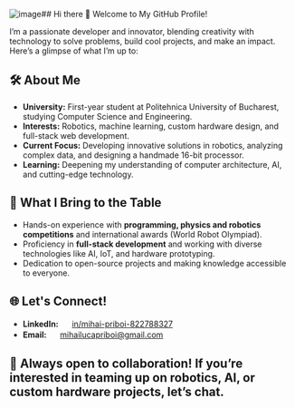 ![image](https://github.com/user-attachments/assets/35999afb-4578-478a-9365-581f2bb8b4fd)## Hi there 👋 Welcome to My GitHub Profile!

I’m a passionate developer and innovator, blending creativity with technology to solve problems, build cool projects, and make an impact. Here’s a glimpse of what I’m up to:

## 🛠️ About Me
- **University:** First-year student at Politehnica University of Bucharest, studying Computer Science and Engineering.
- **Interests:** Robotics, machine learning, custom hardware design, and full-stack web development.
- **Current Focus:** Developing innovative solutions in robotics, analyzing complex data, and designing a handmade 16-bit processor.
- **Learning:** Deepening my understanding of computer architecture, AI, and cutting-edge technology.

## 🚀 What I Bring to the Table
- Hands-on experience with **programming, physics and robotics competitions** and international awards (World Robot Olympiad).
- Proficiency in **full-stack development** and working with diverse technologies like AI, IoT, and hardware prototyping.
- Dedication to open-source projects and making knowledge accessible to everyone.

## 🌐 Let's Connect!
<!-- - Portfolio Website: [Insert Link Here] !-->
- **LinkedIn:** <img src="https://upload.wikimedia.org/wikipedia/commons/c/ca/LinkedIn_logo_initials.png" width="16"/> [in/mihai-priboi-822788327](https://www.linkedin.com/in/mihai-priboi-822788327/)
- **Email:** <img src="https://upload.wikimedia.org/wikipedia/commons/4/4e/Gmail_Icon.svg" width="16"/> [mihailucapriboi@gmail.com](mihailucapriboi@gmail.com)

## 🔭 Always open to collaboration! If you’re interested in teaming up on robotics, AI, or custom hardware projects, let’s chat.

<!--
**mihaipriboi/mihaipriboi** is a ✨ _special_ ✨ repository because its `README.md` (this file) appears on your GitHub profile.

Here are some ideas to get you started:

- 🔭 I’m currently working on ...
- 🌱 I’m currently learning ...
- 👯 I’m looking to collaborate on ...
- 🤔 I’m looking for help with ...
- 💬 Ask me about ...
- 📫 How to reach me: ...
- 😄 Pronouns: ...
- ⚡ Fun fact: ...
-->
